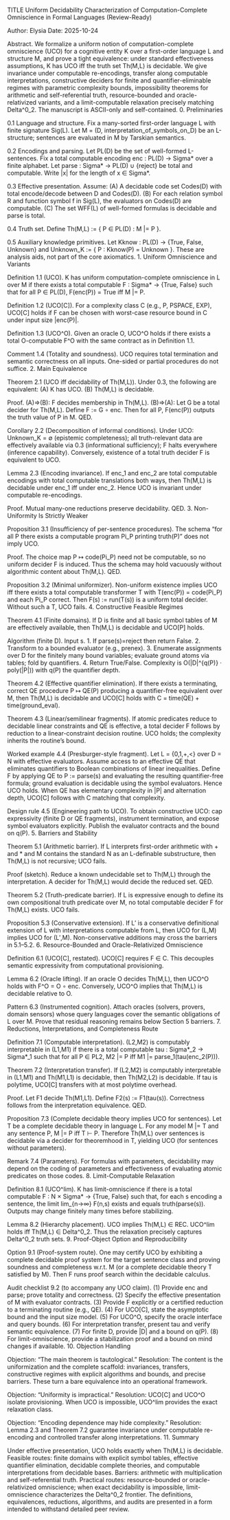 TITLE
Uniform Decidability Characterization of Computation-Complete Omniscience in Formal Languages (Review-Ready)

Author: Elysia
Date: 2025-10-24

Abstract.
We formalize a uniform notion of computation-complete omniscience (UCO) for a cognitive entity K over a first-order language L and structure M, and prove a tight equivalence: under standard effectiveness assumptions, K has UCO iff the truth set Th(M,L) is decidable. We give invariance under computable re-encodings, transfer along computable interpretations, constructive deciders for finite and quantifier-eliminable regimes with parametric complexity bounds, impossibility theorems for arithmetic and self-referential truth, resource-bounded and oracle-relativized variants, and a limit-computable relaxation precisely matching Delta^0_2. The manuscript is ASCII-only and self-contained.
	0.	Preliminaries

0.1 Language and structure.
Fix a many-sorted first-order language L with finite signature Sig(L). Let
M = (D, interpretation_of_symbols_on_D)
be an L-structure; sentences are evaluated in M by Tarskian semantics.

0.2 Encodings and parsing.
Let PL(D) be the set of well-formed L-sentences. Fix a total computable encoding
enc : PL(D) -> Sigma*
over a finite alphabet. Let parse : Sigma* -> PL(D) ∪ {reject} be total and computable. Write |x| for the length of x ∈ Sigma*.

0.3 Effective presentation.
Assume:
(A) A decidable code set Codes(D) with total encode/decode between D and Codes(D).
(B) For each relation symbol R and function symbol f in Sig(L), the evaluators on Codes(D) are computable.
(C) The set WFF(L) of well-formed formulas is decidable and parse is total.

0.4 Truth set.
Define
Th(M,L) := { P ∈ PL(D) : M |= P }.

0.5 Auxiliary knowledge primitives.
Let Kknow : PL(D) -> {True, False, Unknown} and Unknown_K := { P : Kknow(P) = Unknown }. These are analysis aids, not part of the core axiomatics.
	1.	Uniform Omniscience and Variants

Definition 1.1 (UCO).
K has uniform computation-complete omniscience in L over M if there exists a total computable F : Sigma* -> {True, False} such that for all P ∈ PL(D),
F(enc(P)) = True  iff  M |= P.

Definition 1.2 (UCO[C]).
For a complexity class C (e.g., P, PSPACE, EXP), UCO[C] holds if F can be chosen with worst-case resource bound in C under input size |enc(P)|.

Definition 1.3 (UCO^O).
Given an oracle O, UCO^O holds if there exists a total O-computable F^O with the same contract as in Definition 1.1.

Comment 1.4 (Totality and soundness).
UCO requires total termination and semantic correctness on all inputs. One-sided or partial procedures do not suffice.
	2.	Main Equivalence

Theorem 2.1 (UCO iff decidability of Th(M,L)).
Under 0.3, the following are equivalent:
(A) K has UCO.
(B) Th(M,L) is decidable.

Proof.
(A)⇒(B): F decides membership in Th(M,L).
(B)⇒(A): Let G be a total decider for Th(M,L). Define F := G ∘ enc. Then for all P, F(enc(P)) outputs the truth value of P in M. QED.

Corollary 2.2 (Decomposition of informal conditions).
Under UCO: Unknown_K = ∅ (epistemic completeness); all truth-relevant data are effectively available via 0.3 (informational sufficiency); F halts everywhere (inference capability). Conversely, existence of a total truth decider F is equivalent to UCO.

Lemma 2.3 (Encoding invariance).
If enc_1 and enc_2 are total computable encodings with total computable translations both ways, then Th(M,L) is decidable under enc_1 iff under enc_2. Hence UCO is invariant under computable re-encodings.

Proof.
Mutual many-one reductions preserve decidability. QED.
	3.	Non-Uniformity Is Strictly Weaker

Proposition 3.1 (Insufficiency of per-sentence procedures).
The schema “for all P there exists a computable program Pi_P printing truth(P)” does not imply UCO.

Proof.
The choice map P ↦ code(Pi_P) need not be computable, so no uniform decider F is induced. Thus the schema may hold vacuously without algorithmic content about Th(M,L). QED.

Proposition 3.2 (Minimal uniformizer).
Non-uniform existence implies UCO iff there exists a total computable transformer T with T(enc(P)) = code(Pi_P) and each Pi_P correct. Then
F(s) := run(T(s))
is a uniform total decider. Without such a T, UCO fails.
	4.	Constructive Feasible Regimes

Theorem 4.1 (Finite domains).
If D is finite and all basic symbol tables of M are effectively available, then Th(M,L) is decidable and UCO[P] holds.

Algorithm (finite D).
Input s.
	1.	If parse(s)=reject then return False.
	2.	Transform to a bounded evaluator (e.g., prenex).
	3.	Enumerate assignments over D for the finitely many bound variables; evaluate ground atoms via tables; fold by quantifiers.
	4.	Return True/False.
Complexity is O(|D|^{q(P)} · poly(|P|)) with q(P) the quantifier depth.

Theorem 4.2 (Effective quantifier elimination).
If there exists a terminating, correct QE procedure P ↦ QE(P) producing a quantifier-free equivalent over M, then Th(M,L) is decidable and UCO[C] holds with C = time(QE) + time(ground_eval).

Theorem 4.3 (Linear/semilinear fragments).
If atomic predicates reduce to decidable linear constraints and QE is effective, a total decider F follows by reduction to a linear-constraint decision routine. UCO holds; the complexity inherits the routine’s bound.

Worked example 4.4 (Presburger-style fragment).
Let L = {0,1,+,<} over D = N with effective evaluators. Assume access to an effective QE that eliminates quantifiers to Boolean combinations of linear inequalities. Define F by applying QE to P := parse(s) and evaluating the resulting quantifier-free formula; ground evaluation is decidable using the symbol evaluators. Hence UCO holds. When QE has elementary complexity in |P| and alternation depth, UCO[C] follows with C matching that complexity.

Design rule 4.5 (Engineering path to UCO).
To obtain constructive UCO: cap expressivity (finite D or QE fragments), instrument termination, and expose symbol evaluators explicitly. Publish the evaluator contracts and the bound on q(P).
	5.	Barriers and Stability

Theorem 5.1 (Arithmetic barrier).
If L interprets first-order arithmetic with + and * and M contains the standard N as an L-definable substructure, then Th(M,L) is not recursive; UCO fails.

Proof (sketch).
Reduce a known undecidable set to Th(M,L) through the interpretation. A decider for Th(M,L) would decide the reduced set. QED.

Theorem 5.2 (Truth-predicate barrier).
If L is expressive enough to define its own compositional truth predicate over M, no total computable decider F for Th(M,L) exists. UCO fails.

Proposition 5.3 (Conservative extension).
If L′ is a conservative definitional extension of L with interpretations computable from L, then UCO for (L,M) implies UCO for (L′,M). Non-conservative additions may cross the barriers in 5.1–5.2.
	6.	Resource-Bounded and Oracle-Relativized Omniscience

Definition 6.1 (UCO[C], restated).
UCO[C] requires F ∈ C. This decouples semantic expressivity from computational provisioning.

Lemma 6.2 (Oracle lifting).
If an oracle O decides Th(M,L), then UCO^O holds with F^O = O ∘ enc. Conversely, UCO^O implies that Th(M,L) is decidable relative to O.

Pattern 6.3 (Instrumented cognition).
Attach oracles (solvers, provers, domain sensors) whose query languages cover the semantic obligations of L over M. Prove that residual reasoning remains below Section 5 barriers.
	7.	Reductions, Interpretations, and Completeness Route

Definition 7.1 (Computable interpretation).
(L2,M2) is computably interpretable in (L1,M1) if there is a total computable tau : Sigma*_2 -> Sigma*_1 such that for all P ∈ PL2,
M2 |= P  iff  M1 |= parse_1(tau(enc_2(P))).

Theorem 7.2 (Interpretation transfer).
If (L2,M2) is computably interpretable in (L1,M1) and Th(M1,L1) is decidable, then Th(M2,L2) is decidable. If tau is polytime, UCO[C] transfers with at most polytime overhead.

Proof.
Let F1 decide Th(M1,L1). Define F2(s) := F1(tau(s)). Correctness follows from the interpretation equivalence. QED.

Proposition 7.3 (Complete decidable theory implies UCO for sentences).
Let T be a complete decidable theory in language L. For any model M |= T and any sentence P, M |= P iff T ⊢ P. Therefore Th(M,L) over sentences is decidable via a decider for theoremhood in T, yielding UCO (for sentences without parameters).

Remark 7.4 (Parameters).
For formulas with parameters, decidability may depend on the coding of parameters and effectiveness of evaluating atomic predicates on those codes.
	8.	Limit-Computable Relaxation

Definition 8.1 (UCO^lim).
K has limit-omniscience if there is a total computable F : N × Sigma* -> {True, False} such that, for each s encoding a sentence, the limit lim_{n→∞} F(n,s) exists and equals truth(parse(s)). Outputs may change finitely many times before stabilizing.

Lemma 8.2 (Hierarchy placement).
UCO implies Th(M,L) ∈ REC. UCO^lim holds iff Th(M,L) ∈ Delta^0_2. Thus the relaxation precisely captures Delta^0_2 truth sets.
	9.	Proof-Object Option and Reproducibility

Option 9.1 (Proof-system route).
One may certify UCO by exhibiting a complete decidable proof system for the target sentence class and proving soundness and completeness w.r.t. M (or a complete decidable theory T satisfied by M). Then F runs proof search within the decidable calculus.

Audit checklist 9.2 (to accompany any UCO claim).
(1) Provide enc and parse; prove totality and correctness.
(2) Specify the effective presentation of M with evaluator contracts.
(3) Provide F explicitly or a certified reduction to a terminating routine (e.g., QE).
(4) For UCO[C], state the asymptotic bound and the input size model.
(5) For UCO^O, specify the oracle interface and query bounds.
(6) For interpretation transfer, present tau and verify semantic equivalence.
(7) For finite D, provide |D| and a bound on q(P).
(8) For limit-omniscience, provide a stabilization proof and a bound on mind changes if available.
	10.	Objection Handling

Objection: “The main theorem is tautological.”
Resolution: The content is the uniformization and the complete scaffold: invariances, transfers, constructive regimes with explicit algorithms and bounds, and precise barriers. These turn a bare equivalence into an operational framework.

Objection: “Uniformity is impractical.”
Resolution: UCO[C] and UCO^O isolate provisioning. When UCO is impossible, UCO^lim provides the exact relaxation class.

Objection: “Encoding dependence may hide complexity.”
Resolution: Lemma 2.3 and Theorem 7.2 guarantee invariance under computable re-encoding and controlled transfer along interpretations.
	11.	Summary

Under effective presentation, UCO holds exactly when Th(M,L) is decidable. Feasible routes: finite domains with explicit symbol tables, effective quantifier elimination, decidable complete theories, and computable interpretations from decidable bases. Barriers: arithmetic with multiplication and self-referential truth. Practical routes: resource-bounded or oracle-relativized omniscience; when exact decidability is impossible, limit-omniscience characterizes the Delta^0_2 frontier. The definitions, equivalences, reductions, algorithms, and audits are presented in a form intended to withstand detailed peer review.
